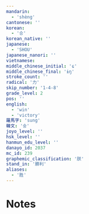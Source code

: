 ```yaml
---
mandarin:
  - 'shèng'
cantonese: ''
korean:
  - '승'
korean_native: ''
japanese:
  - 'SHOU'
japanese_nanori: ''
vietnamese:
middle_chinese_initial: 'ɕ'
middle_chinese_final: 'ɨŋ'
stroke_count: ''
radical: '力'
skip_number: '1-4-8'
grade_level: 2
pos: ''
english:
  - 'win'
  - 'victory'
羅馬字: 'sung'
韓文: '숭'
joyo_level: ''
hsk_level: ''
hanmun_edu_level: ''
danayo_id: 2037
mc_id: 239
graphemic_classification: '朕'
stand_in: '勝利'
aliases:
  - '胜'
---
```


# Notes
